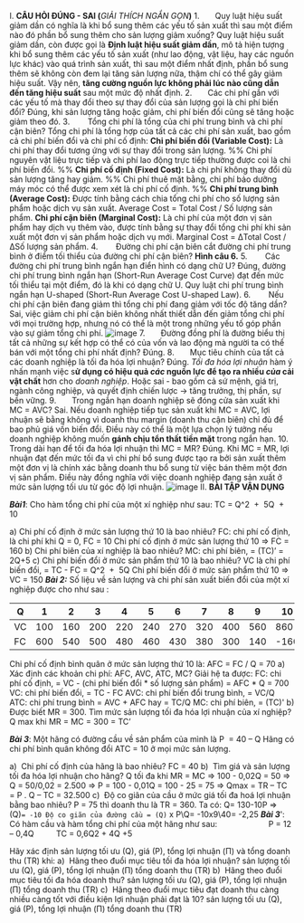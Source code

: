 I. **CÂU HỎI ĐÚNG - SAI (**_GIẢI THÍCH NGẮN GỌN_**)**
1.       Quy luật hiệu suất giảm dần có nghĩa là khi bổ sung thêm các yếu tố sản xuất thì sau một điểm nào đó phần bổ sung thêm cho sản lượng giảm xuống?
	Quy luật hiệu suất giảm dần, còn được gọi là **Định luật hiệu suất giảm dần**, mô tả hiện tượng khi bổ sung thêm các yếu tố sản xuất (như lao động, vật liệu, hay các nguồn lực khác) vào quá trình sản xuất, thì sau một điểm nhất định, phần bổ sung thêm sẽ không còn đem lại tăng sản lượng nữa, thậm chí có thể gây giảm hiệu suất.
	Vậy nên, **tăng cường nguồn lực không phải lúc nào cũng dẫn đến tăng hiệu suất**  sau một mức độ nhất định.
2.       Các chi phí gắn với các yếu tố mà thay đổi theo sự thay đổi của sản lượng gọi là chi phí biến đổi?
	Đúng, khi sản lượng tăng hoặc giảm, chi phí biến đổi cũng sẽ tăng hoặc giảm theo đó.
3.        Tổng chi phí là tổng của chi phí trung bình và chi phí cận biên?
	Tổng chi phí là tổng hợp của tất cả các chi phí sản xuất, bao gồm cả chi phí biến đổi và chi phí cố định:
		**Chi phí biến đổi (Variable Cost):** Là chi phí thay đổi tương ứng với sự thay đổi trong sản lượng. 
		%% Chi phí nguyên vật liệu trực tiếp và chi phí lao động trực tiếp thường được coi là chi phí biến đổi. %%
		**Chi phí cố định (Fixed Cost):** Là chi phí không thay đổi dù sản lượng tăng hay giảm. 
		%% Chi phí thuê mặt bằng, chi phí bảo dưỡng máy móc có thể được xem xét là chi phí cố định. %%
	**Chi phí trung bình (Average Cost):** Được tính bằng cách chia tổng chi phí cho số lượng sản phẩm hoặc dịch vụ sản xuất.
		Average Cost = Total Cost / Số lượng sản phẩm.
	**Chi phí cận biên (Marginal Cost):** Là chi phí của một đơn vị sản phẩm hay dịch vụ thêm vào, được tính bằng sự thay đổi tổng chi phí khi sản xuất một đơn vị sản phẩm hoặc dịch vụ mới. 
		Marginal Cost = ΔTotal Cost / ΔSố lượng sản phẩm.
4.        Đường chi phí cận biên cắt đường chi phí trung bình ở điểm tối thiểu của đường chi phí cận biên?
**Hình câu 6.**
5.        Các đường chi phí trung bình ngắn hạn điển hình có dạng chữ U?
Đúng, đường chi phí trung bình ngắn hạn (Short-Run Average Cost Curve) đạt đến mức tối thiểu tại một điểm, đó là khi có dạng chữ U.
	Quy luật chi phí trung bình ngắn hạn U-shaped (Short-Run Average Cost U-shaped Law).
6.        Nếu chi phí cận biên đang giảm thì tổng chi phí đang giảm với tốc độ tăng dần?
Sai, việc giảm chi phí cận biên không nhất thiết dẫn đến giảm tổng chi phí với mọi trường hợp, nhưng nó có thể là một trong những yếu tố góp phần vào sự giảm tổng chi phí.
![image](https://1office.vn/wp-content/uploads/2023/10/Mot-do-thi-bieu-dien-duong-chi-phi-can-bien-dien-hinh.gif)
7.       Đường đồng phí là đường biểu thị tất cả những sự kết hợp có thể có của vốn và lao động mà người ta có thể bán với một tổng chi phí nhất định?
Đúng.
8.       Mục tiêu chính của tất cả các doanh nghiệp là tối đa hóa lợi nhuận?
Đúng. _Tối đa hóa lợi nhuận_ hàm ý nhấn mạnh việc s**ử dụng có hiệu quả _các_ nguồn lực để tạo ra nhiều _của_ cải vật chất** hơn cho _doanh nghiệp_.
Hoặc sai - bao gồm cả sứ mệnh, giá trị, ngành công nghiệp, và quyết định chiến lược -> tăng trưởng, thị phần, sự bền vững.
9.       Trong ngắn hạn doanh nghiệp sẽ đóng cửa sản xuất khi MC = AVC?
Sai. Nếu doanh nghiệp tiếp tục sản xuất khi MC = AVC, lợi nhuận sẽ bằng không vì doanh thu margin (doanh thu cận biên) chỉ đủ để bao phủ giá vốn biến đổi. 
Điều này có thể là một lựa chọn lý tưởng nếu doanh nghiệp không muốn **gánh chịu tổn thất tiền mặt** trong ngắn hạn.
10.   Trong dài hạn để tối đa hóa lợi nhuận thì MC = MR?
Đúng. Khi MC = MR, lợi nhuận đạt đến mức tối đa vì chi phí bổ sung được tạo ra bởi sản xuất thêm một đơn vị là chính xác bằng doanh thu bổ sung từ việc bán thêm một đơn vị sản phẩm. 
Điều này đồng nghĩa với việc doanh nghiệp đang sản xuất ở mức sản lượng tối ưu từ góc độ lợi nhuận.
![image](https://i.stack.imgur.com/6hKLl.png)
II. **BÀI TẬP VẬN DỤNG**

**_Bài1_**: Cho hàm tổng chi phí của một xí nghiệp như sau: TC = Q^2  +  5Q  +  10

a) Chi phí cố định ở mức sản lượng thứ 10 là bao nhiêu?
	FC: chi phí cố định, là chi phí khi Q = 0, FC = 10
	Chi phí cố định ở mức sản lượng thứ 10 => FC = 160
b) Chi phí biên của xí nghiệp là bao nhiêu?
	MC: chi phí biên, = (TC)’ = 2Q+5
c) Chi phí biến đổi ở mức sản phẩm thứ 10 là bao nhiêu?
	VC là chi phí biến đổi, = TC - FC =  Q^2  +  5Q
	Chi phí biến đổi ở mức sản phẩm thứ 10 => VC = 150
**_Bài 2:_** Số liệu về sản lượng và chi phí sản xuất biến đổi của một xí nghiệp được cho như sau :

| Q | 1 | 2 | 3 | 4 | 5 | 6 | 7 | 8 | 9 | 10 |
| ---- | ---- | ---- | ---- | ---- | ---- | ---- | ---- | ---- | ---- | ---- |
| VC | 100 | 160 | 200 | 220 | 240 | 270 | 320 | 400 | 560 | 860 |
| FC | 600 | 540 | 500 | 480 | 460 | 430 | 380 | 300 | 140 | -160 |
Chi phí cố định bình quân ở mức sản lượng thứ 10 là: AFC = FC / Q = 70 
a) Xác định các khoản chi phí: AFC, AVC, ATC, MC?
Giải hệ ta được: 
	FC: chi phí cố định, = VC - (chi phí biến đổi * số lượng sản phẩm) = AFC * Q = 700
	VC: chi phí biến đổi, = TC - FC
	AVC: chi phí biến đổi trung bình, = VC/Q
	ATC: chi phí trung bình = AVC + AFC hay = TC/Q
	MC: chi phí biên, = (TC)'
b) Được biết MR = 300. Tìm mức sản lượng tối đa hóa lợi nhuận của xí nghiệp?
Q max khi MR = MC = 300 = TC’

**_Bài 3_**: Một hãng có đường cầu về sản phẩm của mình là P  = 40 – Q
Hãng có chi phí bình quân không đổi ATC = 10 ở mọi mức sản lượng.

a)  Chi phí cố định của hãng là bao nhiêu?
	FC = 40
b)  Tìm giá và sản lượng tối đa hóa lợi nhuận cho hãng?
	Q tối đa khi MR = MC
	=> 100 - 0,02Q = 50
	=> Q = 50/0,02 = 2.500
	=> P = 100 - 0,01Q = 100 - 25 = 75
=> Qmax = TR – TC = P . Q – TC = 32.500
c)  Độ co giãn của cầu ở mức giá tối đa hoá lợi nhuận bằng bao nhiêu?
	P = 75 thì doanh thu là TR = 360.
	Ta có: Q= 130-10P => (Q)`= -10
	Độ co giãn của đường cầu = (Q)` x P\Q= -10x9\40= -2,25
**_Bài 3_**': Có hàm cầu và hàm tổng chi phí của một hãng như sau:
                      P = 12 – 0,4Q          TC = 0,6Q2 + 4Q +5

Hãy xác định sản lượng tối ưu (Q), giá (P), tổng lợi nhuận (Π) và tổng doanh thu (TR) khi:
a)  Hãng theo đuổi mục tiêu tối đa hóa lợi nhuận?
	sản lượng tối ưu (Q), 
	giá (P), 
	tổng lợi nhuận (Π) 
	tổng doanh thu (TR)
b)  Hãng theo đuổi mục tiêu tối đa hóa doanh thu?
	sản lượng tối ưu (Q), 
	giá (P), 
	tổng lợi nhuận (Π) 
	tổng doanh thu (TR)
c)  Hãng theo đuổi mục tiêu đạt doanh thu càng nhiều càng tốt với điều kiện lợi nhuận phải đạt là 10?
	sản lượng tối ưu (Q), 
	giá (P), 
	tổng lợi nhuận (Π) 
	tổng doanh thu (TR)
